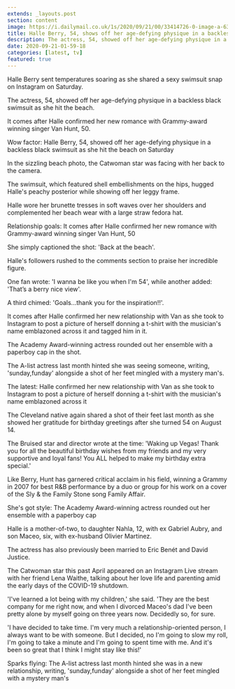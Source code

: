 ```yaml
---
extends: _layouts.post
section: content
image: https://i.dailymail.co.uk/1s/2020/09/21/00/33414726-0-image-a-63_1600646185717.jpg 
title: Halle Berry, 54, shows off her age-defying physique in a backless black swimsuit 
description: The actress, 54, showed off her age-defying physique in a backless black swimsuit as she hit the beach on Saturday. 
date: 2020-09-21-01-59-18 
categories: [latest, tv] 
featured: true 
--- 
```

Halle Berry sent temperatures soaring as she shared a sexy swimsuit snap on Instagram on Saturday.

The actress, 54, showed off her age-defying physique in a backless black swimsuit as she hit the beach. 

It comes after Halle confirmed her new romance with Grammy-award winning singer Van Hunt, 50. 

Wow factor: Halle Berry, 54, showed off her age-defying physique in a backless black swimsuit as she hit the beach on Saturday

In the sizzling beach photo, the Catwoman star was facing with her back to the camera. 

The swimsuit, which featured shell embellishments on the hips, hugged Halle's peachy posterior while showing off her leggy frame. 

Halle wore her brunette tresses in soft waves over her shoulders and complemented her beach wear with a large straw fedora hat.

Relationship goals: It comes after Halle confirmed her new romance with Grammy-award winning singer Van Hunt, 50

She simply captioned the shot: 'Back at the beach'. 

Halle's followers rushed to the comments section to praise her incredible figure. 

One fan wrote: 'I wanna be like you when I'm 54', while another added: 'That’s a berry nice view'.

A third chimed: 'Goals...thank you for the inspiration!!'.    

It comes after Halle confirmed her new relationship with Van as she took to Instagram to post a picture of herself donning a t-shirt with the musician's name emblazoned across it and tagged him in it.  

The Academy Award-winning actress rounded out her ensemble with a paperboy cap in the shot. 

The A-list actress last month hinted she was seeing someone, writing, 'sunday,funday' alongside a shot of her feet mingled with a mystery man's.

The latest: Halle confirmed her new relationship with Van as she took to Instagram to post a picture of herself donning a t-shirt with the musician's name emblazoned across it

The Cleveland native again shared a shot of their feet last month as she showed her gratitude for birthday greetings after she turned 54 on August 14.

The Bruised star and director wrote at the time: 'Waking up Vegas! Thank you for all the beautiful birthday wishes from my friends and my very supportive and loyal fans! You ALL helped to make my birthday extra special.'    

Like Berry, Hunt has garnered critical acclaim in his field, winning a Grammy in 2007 for best R&B performance by a duo or group for his work on a cover of the Sly & the Family Stone song Family Affair. 

She's got style: The Academy Award-winning actress rounded out her ensemble with a paperboy cap 

Halle is a mother-of-two, to daughter Nahla, 12, with ex Gabriel Aubry, and son Maceo, six, with ex-husband Olivier Martinez.

The actress has also previously been married to Eric Benét and David Justice. 

The Catwoman star this past April appeared on an Instagram Live stream with her friend Lena Waithe, talking about her love life and parenting amid the early days of the COVID-19 shutdown.

'I've learned a lot being with my children,' she said. 'They are the best company for me right now, and when I divorced Maceo's dad I've been pretty alone by myself going on three years now. Decidedly so, for sure.

'I have decided to take time. I'm very much a relationship-oriented person, I always want to be with someone. But I decided, no I'm going to slow my roll, I'm going to take a minute and I'm going to spent time with me. And it's been so great that I think I might stay like this!'

Sparks flying: The A-list actress last month hinted she was in a new relationship, writing, 'sunday,funday' alongside a shot of her feet mingled with a mystery man's 

